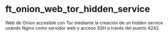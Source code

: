 # ft_onion_web_tor_hidden_service
Web de Onion accesible con Tor mediante la creación de un hidden service usando Nginx como servidor web y acceso SSH a través del puerto 4242. 
